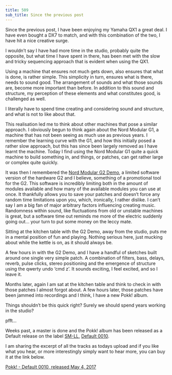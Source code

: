 ```yaml
---
title: 509
sub_title: Since the previous post
---
```


Since the previous post, I have been enjoying my Yamaha QX1 a great deal. I have even bought a DX7 to match, and with this combination of the two, I have hit a nice creative surge.

I wouldn’t say I have had more time in the studio, probably quite the opposite, but what time I have spent in there, has been met with the slow and tricky sequencing approach that is evident when using the QX1.

Using a machine that ensures not much gets down, also ensures that what is done, is rather simple. This simplicity in turn, ensures what is there, needs to sound good. The arrangement of sounds and what those sounds are, become more important than before. In addition to this sound and structure, my perception of these elements and what constitutes good, is challenged as well.

I literally have to spend time creating and considering sound and structure, and what is not to like about that.

This realisation led me to think about other machines that pose a similar approach. I obviously begun to think again about the Nord Modular G1, a machine that has not been seeing as much use as previous years. I remember the learning curve with the G1, and how this initially posed a rather slow approach, but this has since been largely removed as I have learnt the machine. Today I find using the Nord Modular G1 quite a quick machine to build something in, and things, or patches, can get rather large or complex quite quickly.

It was then I remembered the <a href="http://www.stage-engine.com/micro-modular-1/" target="_blank">Nord Modular G2 Demo</a>, a limited software version of the hardware G2 and I believe, something of a promotional tool for the G2. This software is incredibly limiting both in the amount of modules available and how many of the available modules you can use at once. It thankfully allows you to save your patches and doesn’t force any random time limitations upon you, which, ironically, I rather dislike. I can’t say I am a big fan of major arbitrary factors influencing creating music. Randomness within sound, like fluctuations from old or unstable machines is great, but a software time out reminds me more of the electric suddenly going out… your turn to put some money on the leccy mate.

Sitting at the kitchen table with the G2 Demo, away from the studio, puts me in a mental position of fun and playing. Nothing serious here, just mucking about while the kettle is on, as it should always be.

A few hours in with the G2 Demo, and I have a handful of sketches built around one single very simple patch. A combination of filters, bass, delays, reverb, pulse clicks, stereo positioning and the emergence of structure using the qwerty undo ‘cmd z’. It sounds exciting, I feel excited, and so I leave it.

Months later, again I am sat at the kitchen table and think to check in with those patches I almost forgot about. A few hours later, those patches have been jammed into recordings and I think, I have a new Pokk! album.

Things shouldn’t be this quick right? Surely we should spend years working in the studio?

pfft…

Weeks past, a master is done and the Pokk! album has been released as a Default release on the label <a href="http://www.sm-ll.com/" target="_blank">SM-LL</a>, <a href="https://sm-ll.bandcamp.com/album/pokk-default-0010" target="_blank">Default 0010</a>.

I am sharing the excerpt of all the tracks as todays upload and if you like what you hear, or more interestingly simply want to hear more, you can buy it at the link below.

<a href="https://sm-ll.bandcamp.com/album/pokk-default-0010" target="_blank">Pokk! - Default 0010, released May 4, 2017</a>